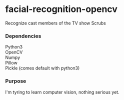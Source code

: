 # facial-recognition-opencv
Recognize cast members of the TV show Scrubs

### Dependencies
Python3 \
OpenCV \
Numpy \
Pillow \
Pickle (comes default with python3)

### Purpose
I'm tyring to learn computer vision, nothing serious yet.
